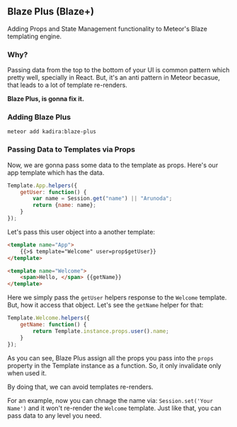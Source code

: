 ## Blaze Plus (Blaze+)

Adding Props and State Management functionality to Meteor's Blaze templating engine. 

### Why?

Passing data from the top to the bottom of your UI is common pattern which pretty well, specially in React. But, it's an anti pattern in Meteor becasue, that leads to a lot of template re-renders.

**Blaze Plus, is gonna fix it.**

### Adding Blaze Plus

```
meteor add kadira:blaze-plus
```

### Passing Data to Templates via Props

Now, we are gonna pass some data to the template as props. Here's our app template which has the data.

```js
Template.App.helpers({
    getUser: function() {
        var name = Session.get("name") || "Arunoda";
        return {name: name};
    }
});
```

Let's pass this user object into a another template:

```html
<template name="App">
    {{>$ template="Welcome" user=prop$getUser}}
</template>

<template name="Welcome">
    <span>Hello, </span> {{getName}}
</template>
```

Here we simply pass the `getUser` helpers response to the `Welcome` template. But, how it access that object. Let's see the `getName` helper for that:

```js
Template.Welcome.helpers({
    getName: function() {
        return Template.instance.props.user().name;
    }
});
```

As you can see, Blaze Plus assign all the props you pass into the `props` property in the Template instance as a function. So, it only invalidate only when used it.

By doing that, we can avoid templates re-renders.

For an example, now you can chnage the name via: `Session.set('Your Name')` and it won't re-render the `Welcome` template. Just like that, you can pass data to any level you need.